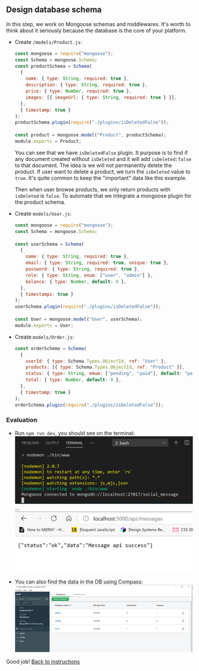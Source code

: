 ## Design database schema

In this step, we work on Mongoose schemas and middlewares. It's worth to think about it seriously because the database is the core of your platform.

- Create `/models/Product.js`:

  ```javascript
  const mongoose = require("mongoose");
  const Schema = mongoose.Schema;
  const productSchema = Schema(
    {
      name: { type: String, required: true },
      description: { type: String, required: true },
      price: { type: Number, required: true },
      images: [{ imageUrl: { type: String, required: true } }],
    },
    { timestamp: true }
  );
  productSchema.plugin(require("./plugins/isDeletedFalse"));

  const product = mongoose.model("Product", productSchema);
  module.exports = Product;
  ```

  You can see that we have `isDeletedFalse` plugin. It purpose is to find if any document created without `isDeleted` and it will add `isDeleted:false` to that document.
  The idea is we will not permanently delete the product. If user want to delete a product, we turn the `isDeleted` value to `true`. It's quite common to keep the "important" data like this example.

  Then when user browse products, we only return products with `isDeleted` is `false`. To automate that we integrate a mongoose plugin for the product schema.

- Create `models/User.js`:

  ```javascript
  const mongoose = require("mongoose");
  const Schema = mongoose.Schema;

  const userSchema = Schema(
    {
      name: { type: String, required: true },
      email: { type: String, required: true, unique: true },
      password: { type: String, required: true },
      role: { type: String, enum: ["user", "admin"] },
      balance: { type: Number, default: 0 },
    },
    { timestamps: true }
  );
  userSchema.plugin(require("./plugins/isDeletedFalse"));

  const User = mongoose.model("User", userSchema);
  module.exports = User;
  ```

- Create `models/Order.js`:
  ```javascript
  const orderSchema = Schema(
    {
      userId: { type: Schema.Types.ObjectId, ref: "User" },
      products: [{ type: Schema.Types.ObjectId, ref: "Product" }],
      status: { type: String, emum: ["pending", "paid"], default: "pending" },
      total: { type: Number, default: 0 },
    },
    { timestamp: true }
  );
  orderSchema.plugin(require("./plugins/isDeletedFalse"));
  ```

### Evaluation

- Run `npm run dev`, you should see on the terminal:
  ![](./images/400_server_log_1.png)
  ...
  ![](./images/401_server_log_2.png)

- You can also find the data in the DB using Compass:
  ![](./images/402_compass.png)

Good job! [Back to instructions](/README.md)
